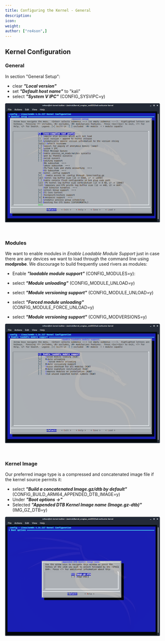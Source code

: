 ```yaml
---
title: Configuring the Kernel - General
description:
icon:
weight:
author: ["re4son",]
---
```


## Kernel Configuration

### General

In section "General Setup":

- clear ***"Local version"***
- set ***"Default host name"*** to "kali"
- select ***"System V IPC"***
  (CONFIG_SYSVIPC=y)

![](nh-kernel-110-general.png)

&nbsp;

### Modules

We want to enable modules in _Enable Loadable Module Support_ just in case there are any devices we want to load through the command line using **modprobe**. We discourage to build frequently used rivers as modules:

- Enable ***"loadable module support"***
  (CONFIG_MODULES=y):

- select ***"Module unloading"***
  (CONFIG_MODULE_UNLOAD=y)
- select ***"Module versioning support"***
  (CONFIG_MODULE_UNLOAD=y)
- select ***"Forced module unloading"***
  (CONFIG_MODULE_FORCE_UNLOAD=y)
- select ***"Module versioning support"***
  (CONFIG_MODVERSIONS=y)

![](nh-kernel-120-modules.png)

&nbsp;

### Kernel Image

Our preferred image type is a compressed and concatenated image file if the kernel source permits it:

- select ***"Build a concatenated Image.gz/dtb by default"***
  (CONFIG_BUILD_ARM64_APPENDED_DTB_IMAGE=y)
- Under ***"Boot options ->"***
- Selected ***"Appended DTB Kernel Image name (Image.gz-dtb)"***
  (IMG_GZ_DTB=y)

![](nh-kernel-130-kernel.png)
